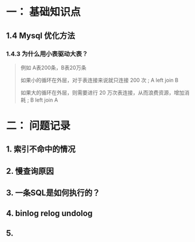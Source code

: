 # 一： 基础知识点

## 1.4 Mysql 优化方法

### 1.4.3 为什么用小表驱动大表？

> 例如 A表200条，B表20万条
>
> 如果小的循环在外层，对于表连接来说就只连接 200 次 ; A left join B
>
> 如果大的循环在外层，则需要进行 20 万次表连接，从而浪费资源，增加消耗 ; B left join A

# 二： 问题记录

## 1. 索引不命中的情况

## 2. 慢查询原因

## 3. 一条SQL是如何执行的？

## 4. binlog relog undolog

## 5. 